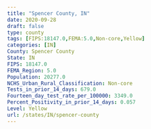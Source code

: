 ```yaml
---
title: "Spencer County, IN"
date: 2020-09-28
draft: false
type: county
tags: [FIPS:18147.0,FEMA:5.0,Non-core,Yellow]
categories: [IN]
County: Spencer County
State: IN
FIPS: 18147.0
FEMA_Region: 5.0
Population: 20277.0
NCHS_Urban_Rural_Classification: Non-core
Tests_in_prior_14_days: 679.0
Fourteen_day_test_rate_per_100000: 3349.0
Percent_Positivity_in_prior_14_days: 0.057
Level: Yellow
url: /states/IN/spencer-county
---
```



